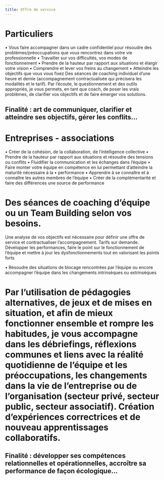 ```yaml
---
title: Offre de service
---
```


# Particuliers

•	Vous faire accompagner dans un cadre confidentiel pour résoudre des problèmes/préoccupations que
vous rencontrez dans votre vie professionnelle
•	Travailler sur vos difficultés, vos modes de fonctionnement
•	Prendre de la hauteur par rapport aux situations et élargir votre vision
•	Comprendre et lever vos freins au changement
•	Atteindre les objectifs que vous vous fixez
Des séances de coaching individuel d’une heure et demie (accompagnement contractualisée qui précisera les modalités et le tarif).
Par l’écoute, le questionnement et des outils appropriés, je vous permets, en tant que coach, de poser les vrais problèmes, de clarifier vos objectifs et de faire émerger vos solutions.

## Finalité : art de communiquer, clarifier et atteindre ses objectifs, gérer les conflits…

# Entreprises - associations

•	Créer de la cohésion, de la collaboration, de l’intelligence collective
•	Prendre de la hauteur par rapport aux situations et résoudre des tensions ou conflits
•	Fluidifier la communication et les échanges dans l’équipe
•	Faire monter votre équipe en compétence en lui permettant d’atteindre la maturité nécessaire à la
•	performance
•	Apprendre à se connaître et à connaître les autres membres de l’équipe
•	Créer de la complémentarité et faire des différences une source de performance

# Des séances de coaching d’équipe ou un Team Building selon vos besoins.
Une analyse de vos objectifs est nécessaire pour définir une offre de service et contractualiser l’accompagnement. Tarifs sur demande.
Développer les performances, faire le point sur le fonctionnement de l’équipe et mettre à jour les dysfonctionnements tout en valorisant les points forts

•	Résoudre des situations de blocage rencontrées par l’équipe ou encore accompagner l’équipe dans les changements intrinsèques ou extrinsèques

# Par l’utilisation de pédagogies alternatives, de jeux et de mises en situation, et afin de mieux fonctionner ensemble et rompre les habitudes, je vous accompagne dans les débriefings, réflexions communes et liens avec la réalité quotidienne de l’équipe et les préoccupations, les changements dans la vie de l’entreprise ou de l’organisation (secteur privé, secteur public, secteur associatif). Création d’expériences correctrices et de nouveau apprentissages collaboratifs.

## Finalité : développer ses compétences relationnelles et opérationnelles, accroître sa performance de façon écologique…
